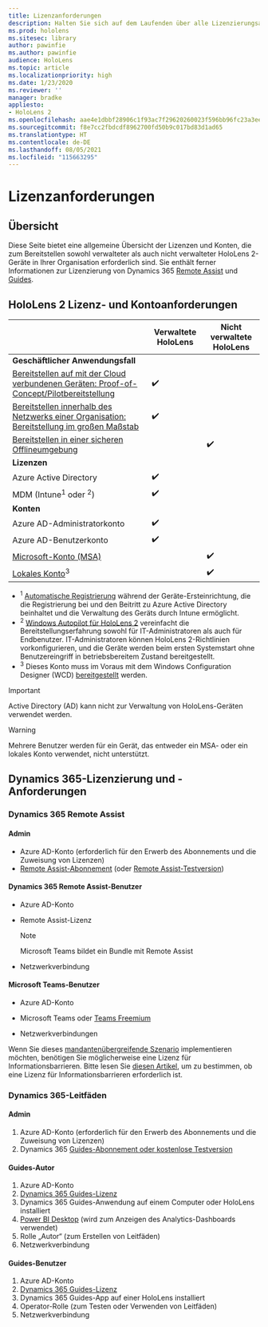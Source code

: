 ```yaml
---
title: Lizenzanforderungen
description: Halten Sie sich auf dem Laufenden über alle Lizenzierungsanforderungen und Richtlinien, die Sie für die Geräteverwaltung für Mobilgeräte, HoloLens und Remote Assist benötigen.
ms.prod: hololens
ms.sitesec: library
author: pawinfie
ms.author: pawinfie
audience: HoloLens
ms.topic: article
ms.localizationpriority: high
ms.date: 1/23/2020
ms.reviewer: ''
manager: bradke
appliesto:
- HoloLens 2
ms.openlocfilehash: aae4e1dbbf28906c1f93ac7f29620260023f596bb96fc23a3ee78442e70585fa
ms.sourcegitcommit: f8e7cc2fbdcdf8962700fd50b9c017bd83d1ad65
ms.translationtype: HT
ms.contentlocale: de-DE
ms.lasthandoff: 08/05/2021
ms.locfileid: "115663295"
---
```

# <a name="license-requirements"></a>Lizenzanforderungen

## <a name="overview"></a>Übersicht
Diese Seite bietet eine allgemeine Übersicht der Lizenzen und Konten, die zum Bereitstellen sowohl verwalteter als auch nicht verwalteter HoloLens 2-Geräte in Ihrer Organisation erforderlich sind. Sie enthält ferner Informationen zur Lizenzierung von Dynamics 365 [Remote Assist](#dynamics-365-remote-assist) und [Guides](#dynamics-365-guides).

## <a name="hololens-2-license-and-account-requirements"></a>HoloLens 2 Lizenz- und Kontoanforderungen

 
|       &nbsp;      | Verwaltete HoloLens | Nicht verwaltete HoloLens |
|-------------------|-----------------|---------------------|
| **Geschäftlicher Anwendungsfall** | | |
| [Bereitstellen auf mit der Cloud verbundenen Geräten: Proof-of-Concept/Pilotbereitstellung](hololens-requirements.md#scenario-a-deploy-to-cloud-connected-devices)  | ✔️| |
| [Bereitstellen innerhalb des Netzwerks einer Organisation: Bereitstellung im großen Maßstab](hololens-requirements.md#scenario-b-deploy-inside-your-organizations-network) | ✔️| |
| [Bereitstellen in einer sicheren Offlineumgebung](hololens-requirements.md#scenario-c-deploy-in-secure-offline-environment) | | ✔️ |
| **Lizenzen** | | |
| Azure Active Directory | ✔️ | |
| MDM (Intune<sup>1</sup> oder <sup>2</sup>) | ✔️  | |
| **Konten** |  | |
| Azure AD-Administratorkonto | ✔️ |  |
| Azure AD-Benutzerkonto | ✔️ | |
| [Microsoft-Konto (MSA)](/windows/security/identity-protection/access-control/microsoft-accounts)| | ✔️ |
| [Lokales Konto](/windows/security/identity-protection/access-control/local-accounts)<sup>3</sup> | | ✔️ |
- <sup>1</sup> [Automatische Registrierung](/mem/intune/enrollment/windows-enroll#enable-windows-10-automatic-enrollment) während der Geräte-Ersteinrichtung, die die Registrierung bei und den Beitritt zu Azure Active Directory beinhaltet und die Verwaltung des Geräts durch Intune ermöglicht.
- <sup>2</sup> [Windows Autopilot für HoloLens 2](hololens2-autopilot.md) vereinfacht die Bereitstellungserfahrung sowohl für IT-Administratoren als auch für Endbenutzer. IT-Administratoren können HoloLens 2-Richtlinien vorkonfigurieren, und die Geräte werden beim ersten Systemstart ohne Benutzereingriff in betriebsbereitem Zustand bereitgestellt.
- <sup>3</sup> Dieses Konto muss im Voraus mit dem Windows Configuration Designer (WCD) [bereitgestellt](hololens-provisioning.md#provisioning-package-hololens-wizard) werden.

> [!IMPORTANT]
> Active Directory (AD) kann nicht zur Verwaltung von HoloLens-Geräten verwendet werden.
 
> [!WARNING]
> Mehrere Benutzer werden für ein Gerät, das entweder ein MSA- oder ein lokales Konto verwendet, nicht unterstützt.

## <a name="dynamics-365-licensing-and-requirements"></a>Dynamics 365-Lizenzierung und -Anforderungen

### <a name="dynamics-365-remote-assist"></a>Dynamics 365 Remote Assist 

#### <a name="admin"></a>Admin

- Azure AD-Konto (erforderlich für den Erwerb des Abonnements und die Zuweisung von Lizenzen)
- [Remote Assist-Abonnement](/dynamics365/mixed-reality/remote-assist/buy-and-deploy-remote-assist) (oder [Remote Assist-Testversion](/dynamics365/mixed-reality/remote-assist/try-remote-assist))
    
#### <a name="dynamics-365-remote-assist-user"></a>Dynamics 365 Remote Assist-Benutzer

- Azure AD-Konto

- Remote Assist-Lizenz 

  > [!NOTE]
  > Microsoft Teams bildet ein Bundle mit Remote Assist

- Netzwerkverbindung

#### <a name="microsoft-teams-user"></a>Microsoft Teams-Benutzer

- Azure AD-Konto

- Microsoft Teams oder [Teams Freemium](https://products.office.com/microsoft-teams/free)

- Netzwerkverbindungen

Wenn Sie dieses [mandantenübergreifende Szenario](/dynamics365/mixed-reality/remote-assist/cross-tenant-overview#scenario-2-leasing-services-to-other-tenants) implementieren möchten, benötigen Sie möglicherweise eine Lizenz für Informationsbarrieren. Bitte lesen Sie [diesen Artikel](/dynamics365/mixed-reality/remote-assist/cross-tenant-licensing-implementation#step-1-determine-if-information-barriers-are-necessary), um zu bestimmen, ob eine Lizenz für Informationsbarrieren erforderlich ist.

### <a name="dynamics-365-guides"></a>Dynamics 365-Leitfäden 

#### <a name="admin"></a>Admin

1. Azure AD-Konto (erforderlich für den Erwerb des Abonnements und die Zuweisung von Lizenzen)
2. Dynamics 365 [Guides-Abonnement oder kostenlose Testversion](/dynamics365/mixed-reality/guides/setup-step-one)

#### <a name="guides-author"></a>Guides-Autor

1. Azure AD-Konto
1. [Dynamics 365 Guides-Lizenz](/dynamics365/mixed-reality/guides/requirements)
1. Dynamics 365 Guides-Anwendung auf einem Computer oder HoloLens installiert
1. [Power BI Desktop](https://powerbi.microsoft.com/desktop/) (wird zum Anzeigen des Analytics-Dashboards verwendet)
1. Rolle „Autor“ (zum Erstellen von Leitfäden)
1. Netzwerkverbindung

#### <a name="guides-user"></a>Guides-Benutzer

1. Azure AD-Konto
1. [Dynamics 365 Guides-Lizenz](/dynamics365/mixed-reality/guides/requirements)
1. Dynamics 365 Guides-App auf einer HoloLens installiert
1. Operator-Rolle (zum Testen oder Verwenden von Leitfäden)
1. Netzwerkverbindung
